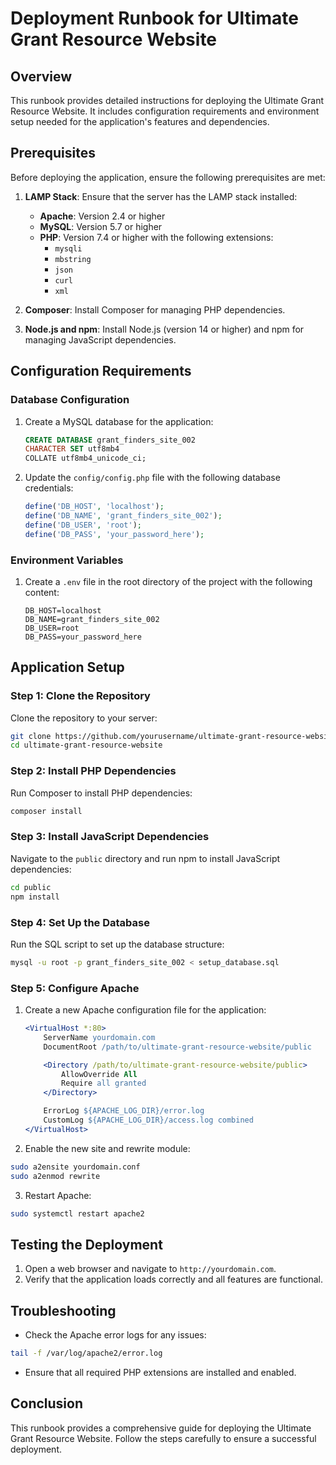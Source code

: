 # Deployment Runbook for Ultimate Grant Resource Website

## Overview
This runbook provides detailed instructions for deploying the Ultimate Grant Resource Website. It includes configuration requirements and environment setup needed for the application's features and dependencies.

## Prerequisites
Before deploying the application, ensure the following prerequisites are met:

1. **LAMP Stack**: Ensure that the server has the LAMP stack installed:
   - **Apache**: Version 2.4 or higher
   - **MySQL**: Version 5.7 or higher
   - **PHP**: Version 7.4 or higher with the following extensions:
     - `mysqli`
     - `mbstring`
     - `json`
     - `curl`
     - `xml`

2. **Composer**: Install Composer for managing PHP dependencies.

3. **Node.js and npm**: Install Node.js (version 14 or higher) and npm for managing JavaScript dependencies.

## Configuration Requirements

### Database Configuration
1. Create a MySQL database for the application:
   ```sql
   CREATE DATABASE grant_finders_site_002
   CHARACTER SET utf8mb4
   COLLATE utf8mb4_unicode_ci;
   ```

2. Update the `config/config.php` file with the following database credentials:
   ```php
   define('DB_HOST', 'localhost');
   define('DB_NAME', 'grant_finders_site_002');
   define('DB_USER', 'root');
   define('DB_PASS', 'your_password_here');
   ```

### Environment Variables
1. Create a `.env` file in the root directory of the project with the following content:
   ```
   DB_HOST=localhost
   DB_NAME=grant_finders_site_002
   DB_USER=root
   DB_PASS=your_password_here
   ```

## Application Setup

### Step 1: Clone the Repository
Clone the repository to your server:
```bash
git clone https://github.com/yourusername/ultimate-grant-resource-website.git
cd ultimate-grant-resource-website
```

### Step 2: Install PHP Dependencies
Run Composer to install PHP dependencies:
```bash
composer install
```

### Step 3: Install JavaScript Dependencies
Navigate to the `public` directory and run npm to install JavaScript dependencies:
```bash
cd public
npm install
```

### Step 4: Set Up the Database
Run the SQL script to set up the database structure:
```bash
mysql -u root -p grant_finders_site_002 < setup_database.sql
```

### Step 5: Configure Apache
1. Create a new Apache configuration file for the application:
   ```apache
   <VirtualHost *:80>
       ServerName yourdomain.com
       DocumentRoot /path/to/ultimate-grant-resource-website/public

       <Directory /path/to/ultimate-grant-resource-website/public>
           AllowOverride All
           Require all granted
       </Directory>

       ErrorLog ${APACHE_LOG_DIR}/error.log
       CustomLog ${APACHE_LOG_DIR}/access.log combined
   </VirtualHost>
   ```

2. Enable the new site and rewrite module:
```bash
sudo a2ensite yourdomain.conf
sudo a2enmod rewrite
```

3. Restart Apache:
```bash
sudo systemctl restart apache2
```

## Testing the Deployment
1. Open a web browser and navigate to `http://yourdomain.com`.
2. Verify that the application loads correctly and all features are functional.

## Troubleshooting
- Check the Apache error logs for any issues:
```bash
tail -f /var/log/apache2/error.log
```
- Ensure that all required PHP extensions are installed and enabled.

## Conclusion
This runbook provides a comprehensive guide for deploying the Ultimate Grant Resource Website. Follow the steps carefully to ensure a successful deployment.
